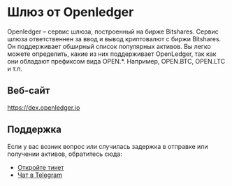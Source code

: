 # Шлюз от Openledger

Openledger – сервис шлюза, построенный на бирже Bitshares. Сервис шлюза ответственнен за ввод и вывод криптовалют с биржи Bitshares. Он поддерживает обширный список популярных активов. Вы легко можете определить, какие из них поддерживает OpenLedger, так как они обладают префиксом вида OPEN.*. Например, OPEN.BTC, OPEN.LTC и т.п.

## Веб-сайт

<https://dex.openledger.io>

## Поддержка

Если у вас возник вопрос или случилась задержка в отправке или получении активов, обратитесь сюда:

- [Откройте тикет](https://openledger.freshdesk.com/support/home)
- [Чат в Telegram](https://t.me/OpenLedgerDC)
